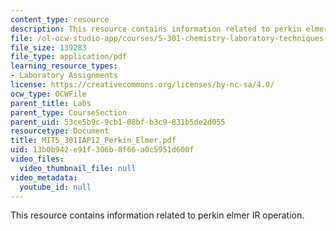 ```yaml
---
content_type: resource
description: This resource contains information related to perkin elmer IR operation.
file: /ol-ocw-studio-app/courses/5-301-chemistry-laboratory-techniques-january-iap-2012/13b0b942e91f306b8f66a0c5951d600f_MIT5_301IAP12_Perkin_Elmer.pdf
file_size: 139283
file_type: application/pdf
learning_resource_types:
- Laboratory Assignments
license: https://creativecommons.org/licenses/by-nc-sa/4.0/
ocw_type: OCWFile
parent_title: Labs
parent_type: CourseSection
parent_uid: 53ce5b9c-9cb1-08bf-b3c9-831b5de2d055
resourcetype: Document
title: MIT5_301IAP12_Perkin_Elmer.pdf
uid: 13b0b942-e91f-306b-8f66-a0c5951d600f
video_files:
  video_thumbnail_file: null
video_metadata:
  youtube_id: null
---
```

This resource contains information related to perkin elmer IR operation.